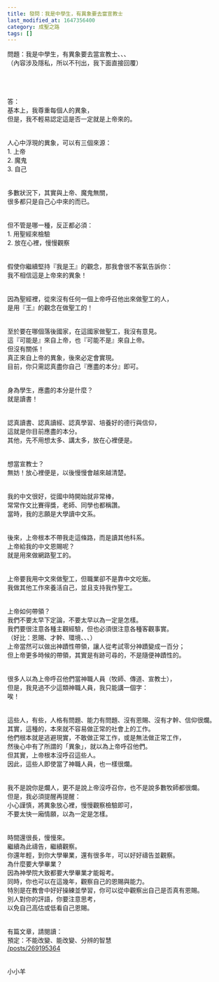 ```yaml
---
title: 發問：我是中學生，有異象要去當宣教士
last_modified_at: 1647356400
category: 成聖之路
tags: []
---
```


<div>問題：我是中學生，有異象要去當宣教士、、、</div>
<div>（內容涉及隱私，所以不刊出，我下面直接回覆）</div>
<div> </div>
<div> </div>
<div> </div>
<div> </div>
<div>答：</div>
<div>基本上，我尊重每個人的異象，</div>
<div>但是，我不輕易認定這是否一定就是上帝來的。</div>
<div> </div>
<div> </div>
<div>人心中浮現的異象，可以有三個來源：</div>
<div>1. 上帝</div>
<div>2. 魔鬼</div>
<div>3. 自己</div>
<div> </div>
<div> </div>
<div>多數狀況下，其實與上帝、魔鬼無關，</div>
<div>很多都只是自己心中來的而已。</div>
<div> </div>
<div> </div>
<div>但不管是哪一種，反正都必須：</div>
<div>1.<span style="white-space:pre"> </span>用聖經來檢驗</div>
<div>2.<span style="white-space:pre"> </span>放在心裡，慢慢觀察</div>
<div> </div>
<div> </div>
<div>假使你繼續堅持『我是王』的觀念，那我會很不客氣告訴你：</div>
<div>我不相信這是上帝來的異象！</div>
<div> </div>
<div> </div>
<div>因為聖經裡，從來沒有任何一個上帝呼召他出來做聖工的人，</div>
<div>是用『王』的觀念在做聖工的！</div>
<div> </div>
<div> </div>
<div>至於要在哪個落後國家，在這國家做聖工，我沒有意見。</div>
<div>這『可能是』來自上帝，也『可能不是』來自上帝。</div>
<div>但沒有關係！</div>
<div>真正來自上帝的異象，後來必定會實現。</div>
<div>目前，你只需認真盡你自己『應盡的本分』即可。</div>
<div> </div>
<div> </div>
<div>身為學生，應盡的本分是什麼？</div>
<div>就是讀書！</div>
<div> </div>
<div> </div>
<div>認真讀書、認真讀經、認真學習、培養好的德行與信仰，</div>
<div>這就是你目前應盡的本分。</div>
<div>其他，先不用想太多、講太多，放在心裡便是。</div>
<div> </div>
<div> </div>
<div>想當宣教士？</div>
<div>無妨！放心裡便是，以後慢慢會越來越清楚。</div>
<div> </div>
<div> </div>
<div>我的中文很好，從國中時開始就非常棒，</div>
<div>常常作文比賽得獎，老師、同學也都稱讚。</div>
<div>當時，我的志願是大學讀中文系。</div>
<div> </div>
<div> </div>
<div>後來，上帝根本不帶我走這條路，而是讀其他科系。</div>
<div>上帝給我的中文恩賜呢？</div>
<div>就是用來做網路聖工的。</div>
<div> </div>
<div> </div>
<div>上帝要我用中文來做聖工，但職業卻不是靠中文吃飯。</div>
<div>我做其他工作來養活自己，並且支持我作聖工。</div>
<div> </div>
<div> </div>
<div>上帝如何帶領？</div>
<div>我們不要太早下定論，不要太早以為一定是怎樣。</div>
<div>我們要很注意各種主觀經驗，但也必須很注意各種客觀事實。</div>
<div>（好比：恩賜、才幹、環境、、、）</div>
<div>上帝當然可以做出神蹟性帶領，讓人從考試零分神蹟變成一百分；</div>
<div>但上帝更多時候的帶領，其實是有跡可尋的，不是隨便神蹟性的。</div>
<div> </div>
<div> </div>
<div>很多人以為上帝呼召他們當神職人員（牧師、傳道、宣教士），</div>
<div>但是，我見過不少這類神職人員，我只能講一個字：</div>
<div>唉！</div>
<div> </div>
<div> </div>
<div>這些人，有些，人格有問題、能力有問題、沒有恩賜、沒有才幹、信仰很爛。</div>
<div>其實，這種的，本來就不容易做正常的社會上的工作。</div>
<div>他們根本就是逃避現實，不敢做正常工作，或是無法做正常工作，</div>
<div>然後心中有了所謂的「異象」，就以為上帝呼召他們。</div>
<div>但其實，上帝根本沒呼召這些人。</div>
<div>因此，這些人即使當了神職人員，也一樣很爛。</div>
<div> </div>
<div> </div>
<div>我不是說你是爛人，更不是說上帝沒呼召你，也不是說多數牧師都很爛。</div>
<div>但是，我必須提醒再提醒：</div>
<div>小心謹慎，將異象放心裡，慢慢觀察檢驗即可，</div>
<div>不要太快一廂情願，以為一定是怎樣。</div>
<div> </div>
<div> </div>
<div>時間還很長，慢慢來。</div>
<div>繼續為此禱告，繼續觀察。</div>
<div>你還年輕，到你大學畢業，還有很多年，可以好好禱告並觀察。</div>
<div>為什麼要大學畢業？</div>
<div>因為神學院大致都要大學畢業才能報考。</div>
<div>同時，你也可以在這幾年，觀察自己的恩賜與能力。</div>
<div>特別是在教會中好好操練並學習，你可以從中觀察出自己是否真有恩賜。</div>
<div>別人對你的評語，你要注意思考，</div>
<div>以免自己高估或低看自己恩賜。</div>
<div> </div>
<div> </div>
<div>有篇文章，請閱讀：</div>
<div>預定：不能改變、能改變、分辨的智慧</div>
<div><a href="/posts/269195364" target="_blank">/posts/269195364</a></div>
<div> </div>
<div> </div>
<div>小小羊</div>
<div> </div>
<div> </div>

